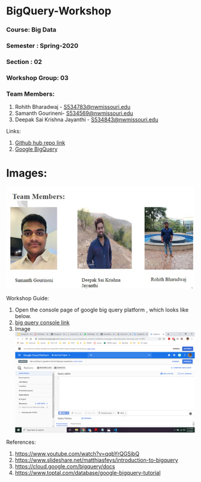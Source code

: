 # BigQuery-Workshop

### Course: Big Data
### Semester : Spring-2020
### Section : 02
### Workshop Group: 03

### Team Members:
1. Rohith Bharadwaj - S534783@nwmissouri.edu
1. Samanth Gourineni- S534569@nwmissouri.edu
1. Deepak Sai Krishna Jayanthi - S534843@nwmissouri.edu 

Links:
1. [Github hub repo link](https://github.com/Samanthgourineni/BigQuery-Workshop)
1. [Google BigQuery](https://cloud.google.com/bigquery)

# Images:
![Team Slide](Docs/workshop.JPG)

Workshop Guide:
1. Open the console page of google big query platform , which looks like below.
2. [big query console link](https://console.cloud.google.com/bigquery?utm_source=bqui&utm_medium=link&utm_campaign=classic&project=stunning-ruler-270001)
3. Image 
![console page](Docs/bigquery.png)

References:
1. https://www.youtube.com/watch?v=qqbYrQGSibQ
1. https://www.slideshare.net/matthiasfeys/introduction-to-bigquery
1. https://cloud.google.com/bigquery/docs
1. https://www.toptal.com/database/google-bigquery-tutorial